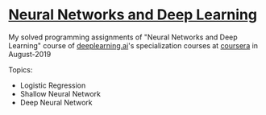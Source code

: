 # [Neural Networks and Deep Learning](https://www.coursera.org/learn/neural-networks-deep-learning/home/welcome)  
My solved programming assignments of "Neural Networks and Deep Learning" course of [deeplearning.ai](https://www.deeplearning.ai/)'s specialization courses at [coursera](https://www.coursera.org/) in August-2019  
  
Topics:   
  
- Logistic Regression  
- Shallow Neural Network  
- Deep Neural Network